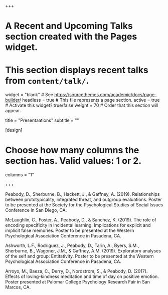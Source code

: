 +++
# A Recent and Upcoming Talks section created with the Pages widget.
# This section displays recent talks from `content/talk/`.

widget = "blank"  # See https://sourcethemes.com/academic/docs/page-builder/
headless = true  # This file represents a page section.
active = true  # Activate this widget? true/false
weight = 70  # Order that this section will appear.

title = "Presentaations"
subtitle = ""

[design]
  # Choose how many columns the section has. Valid values: 1 or 2.
  columns = "1"


+++

Peabody, D., Sherburne, B., Hackett, J., & Gaffney, A. (2019). Relationships between prototypicality, integrated threat, and outgroup evaluations. Poster to be presented at the Society for the Psychological Studies of Social Issues Conference in San Diego, CA.

McLaughlin, C., Foster, A., Peabody, D., & Sanchez, K. (2019). The role of encoding specificity in incidental learning: Implications for explicit and implicit false memories. Poster to be presented at the Western Psychological Association Conference in Pasadena, CA.

Ashworth, L.F., Rodriguez, J., Peabody, D., Tarin, A., Byers, S.M., Sherburne, B.,
Wagoner, J.M., & Gaffney, A.M. (2019). Exploratory analyses of the self and group: Entitativity. Poster to be presented at the Western Psychological Association Conference in Pasadena, CA.

Arroyo, M., Baeza, C., Derry, D., Nordstrom, S., & Peabody, D. (2017). Effects of loving-kindness meditation and time of day on positive emotion. Poster presented at Palomar College Psychology Research Fair in San Marcos, CA.
